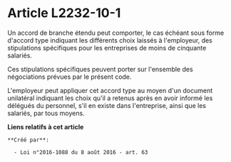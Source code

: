 # Article L2232-10-1

Un accord de branche étendu peut comporter, le cas échéant sous forme d'accord type indiquant les différents choix laissés à
l'employeur, des stipulations spécifiques pour les entreprises de moins de cinquante salariés. 

Ces stipulations spécifiques peuvent porter sur l'ensemble des négociations prévues par le présent code. 

L'employeur peut appliquer cet accord type au moyen d'un document unilatéral indiquant les choix qu'il a retenus après en
avoir informé les délégués du personnel, s'il en existe dans l'entreprise, ainsi que les salariés, par tous moyens.

**Liens relatifs à cet article**

	**Créé par**:

	  - Loi n°2016-1088 du 8 août 2016 - art. 63
